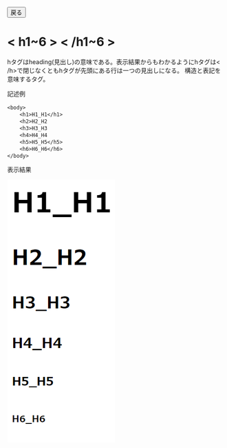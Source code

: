 <button type="button" onclick="history.back()">戻る</button>

# < h1~6 > < /h1~6 >
hタグはheading(見出し)の意味である。表示結果からもわかるようにhタグは< /h>で閉じなくともhタグが先頭にある行は一つの見出しになる。
構造と表記を意味するタグ。

記述例 [](変更しない)

```
<body>
    <h1>H1_H1</h1>
    <h2>H2_H2
    <h3>H3_H3
    <h4>H4_H4
    <h5>H5_H5</h5>
    <h6>H6_H6</h6>
</body>
```

表示結果 [](変更しない)

![](../goto/h.png)
